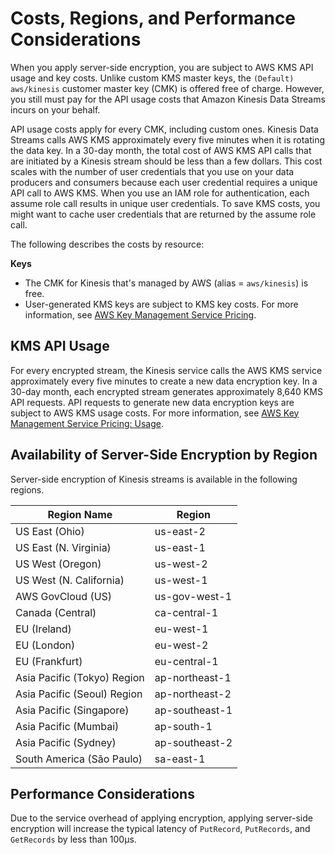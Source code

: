 # Costs, Regions, and Performance Considerations<a name="costs-performance"></a>

When you apply server\-side encryption, you are subject to AWS KMS API usage and key costs\. Unlike custom KMS master keys, the `(Default) aws/kinesis` customer master key \(CMK\) is offered free of charge\. However, you still must pay for the API usage costs that Amazon Kinesis Data Streams incurs on your behalf\.

API usage costs apply for every CMK, including custom ones\. Kinesis Data Streams calls AWS KMS approximately every five minutes when it is rotating the data key\. In a 30\-day month, the total cost of AWS KMS API calls that are initiated by a Kinesis stream should be less than a few dollars\. This cost scales with the number of user credentials that you use on your data producers and consumers because each user credential requires a unique API call to AWS KMS\. When you use an IAM role for authentication, each assume role call results in unique user credentials\. To save KMS costs, you might want to cache user credentials that are returned by the assume role call\. 

The following describes the costs by resource:

**Keys**
+ The CMK for Kinesis that's managed by AWS \(alias = `aws/kinesis`\) is free\.
+ User\-generated KMS keys are subject to KMS key costs\. For more information, see [AWS Key Management Service Pricing](http://aws.amazon.com/kms/pricing/#Keys)\.

## KMS API Usage<a name="api-usage"></a>

For every encrypted stream, the Kinesis service calls the AWS KMS service approximately every five minutes to create a new data encryption key\. In a 30\-day month, each encrypted stream generates approximately 8,640 KMS API requests\. API requests to generate new data encryption keys are subject to AWS KMS usage costs\. For more information, see [AWS Key Management Service Pricing: Usage](http://aws.amazon.com/kms/pricing/#Usage)\.

## Availability of Server\-Side Encryption by Region<a name="sse-regions"></a>

Server\-side encryption of Kinesis streams is available in the following regions\.


| Region Name | Region | 
| --- | --- | 
| US East \(Ohio\) | us\-east\-2 | 
| US East \(N\. Virginia\) | us\-east\-1 | 
| US West \(Oregon\) | us\-west\-2 | 
| US West \(N\. California\) | us\-west\-1 | 
| AWS GovCloud \(US\) | us\-gov\-west\-1 | 
| Canada \(Central\) | ca\-central\-1 | 
| EU \(Ireland\) | eu\-west\-1 | 
| EU \(London\) | eu\-west\-2 | 
| EU \(Frankfurt\) | eu\-central\-1 | 
| Asia Pacific \(Tokyo\) Region | ap\-northeast\-1 | 
| Asia Pacific \(Seoul\) Region | ap\-northeast\-2 | 
| Asia Pacific \(Singapore\) | ap\-southeast\-1 | 
| Asia Pacific \(Mumbai\) | ap\-south\-1 | 
| Asia Pacific \(Sydney\) | ap\-southeast\-2 | 
| South America \(São Paulo\) | sa\-east\-1 | 

## Performance Considerations<a name="performance-considerations"></a>

Due to the service overhead of applying encryption, applying server\-side encryption will increase the typical latency of `PutRecord`, `PutRecords`, and `GetRecords` by less than 100μs\.
